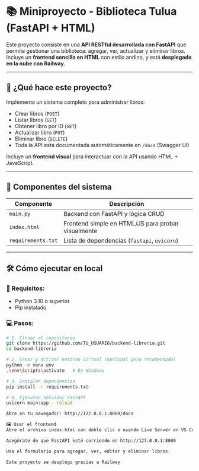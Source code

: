 # 📚 Miniproyecto - Biblioteca Tulua (FastAPI + HTML)

Este proyecto consiste en una **API RESTful desarrollada con FastAPI** que permite gestionar una biblioteca: agregar, ver, actualizar y eliminar libros. Incluye un **frontend sencillo en HTML** con estilo andino, y está **desplegado en la nube con Railway**.

---

## 🚀 ¿Qué hace este proyecto?

Implementa un sistema completo para administrar libros:

- Crear libros (`POST`)
- Listar libros (`GET`)
- Obtener libro por ID (`GET`)
- Actualizar libro (`PUT`)
- Eliminar libro (`DELETE`)
- Toda la API está documentada automáticamente en `/docs` (Swagger UI)

Incluye un **frontend visual** para interactuar con la API usando HTML + JavaScript.

---

## 🧱 Componentes del sistema

| Componente         | Descripción                                        |
| ------------------ | -------------------------------------------------- |
| `main.py`          | Backend con FastAPI y lógica CRUD                  |
| `index.html`       | Frontend simple en HTML/JS para probar visualmente |
| `requirements.txt` | Lista de dependencias (`fastapi`, `uvicorn`)       |

---

## 🛠️ Cómo ejecutar en local

### 🔧 Requisitos:

- Python 3.10 o superior
- Pip instalado

### 💻 Pasos:

```bash
# 1. Clonar el repositorio
git clone https://github.com/TU_USUARIO/backend-libreria.git
cd backend-libreria

# 2. Crear y activar entorno virtual (opcional pero recomendado)
python -m venv env
.\env\Scripts\activate   # En Windows

# 3. Instalar dependencias
pip install -r requirements.txt

# 4. Ejecutar servidor FastAPI
uvicorn main:app --reload

Abre en tu navegador: http://127.0.0.1:8000/docs

🖼️ Usar el frontend
Abre el archivo index.html con doble clic o usando Live Server en VS Code.

Asegúrate de que FastAPI esté corriendo en http://127.0.0.1:8000

Usa el formulario para agregar, ver, editar y eliminar libros.

Este proyecto se desplego gracias a Railway

```
